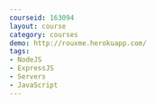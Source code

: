 ```yaml
---
courseid: 163094
layout: course
category: courses
demo: http://rouxme.herokuapp.com/
tags:
- NodeJS
- ExpressJS
- Servers
- JavaScript
---
```

